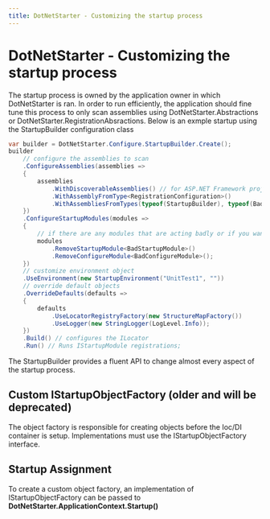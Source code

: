 ```yaml
---
title: DotNetStarter - Customizing the startup process
---
```

# DotNetStarter - Customizing the startup process

The startup process is owned by the application owner in which DotNetStarter is ran. In order to run efficiently, the application should fine tune this process to only scan assemblies using DotNetStarter.Abstractions or DotNetStarter.RegistrationAbsractions. Below is an exmple startup using the StartupBuilder configuration class

```cs
var builder = DotNetStarter.Configure.StartupBuilder.Create();
builder
	// configure the assemblies to scan
    .ConfigureAssemblies(assemblies =>
    {
        assemblies
            .WithDiscoverableAssemblies() // for ASP.NET Framework projects only
            .WithAssemblyFromType<RegistrationConfiguration>()
            .WithAssembliesFromTypes(typeof(StartupBuilder), typeof(BadStartupModule));
    })
    .ConfigureStartupModules(modules =>
    {
		// if there are any modules that are acting badly or if you want to customize versions.
        modules
            .RemoveStartupModule<BadStartupModule>()
            .RemoveConfigureModule<BadConfigureModule>();
    })
    // customize environment object
    .UseEnvironment(new StartupEnvironment("UnitTest1", ""))
    // override default objects
	.OverrideDefaults(defaults =>
    {
        defaults
            .UseLocatorRegistryFactory(new StructureMapFactory())
            .UseLogger(new StringLogger(LogLevel.Info));
    })
    .Build() // configures the ILocator
    .Run() // Runs IStartupModule registrations;
```

The StartupBuilder provides a fluent API to change almost every aspect of the startup process.

## Custom IStartupObjectFactory (older and will be deprecated)

The object factory is responsible for creating objects before the Ioc/DI container is setup. 
Implementations must use the IStartupObjectFactory interface.

 ## Startup Assignment
 To create a custom object factory, an implementation of IStartupObjectFactory can be passed to **DotNetStarter.ApplicationContext.Startup()**